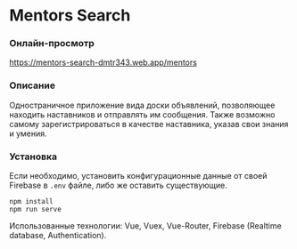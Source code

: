 # Mentors Search

### Онлайн-просмотр
https://mentors-search-dmtr343.web.app/mentors

### Описание
Одностраничное приложение вида доски объявлений, позволяющее находить наставников и отправлять им сообщения. Также возможно самому зарегистрироваться в качестве наставника, указав свои знания и умения.

### Установка

Если необходимо, установить конфигурационные данные от своей Firebase в `.env` файле, либо же оставить существующие.

```
npm install
npm run serve
```

Использованные технологии: Vue, Vuex, Vue-Router, Firebase (Realtime database, Authentication).

